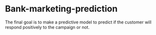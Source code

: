 # Bank-marketing-prediction
The final goal is to make a predictive model to predict if the customer will respond positively to the  campaign or not.
